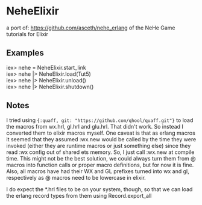 # NeheElixir
a port of:
https://github.com/asceth/nehe_erlang
of the NeHe Game tutorials for Elixir

## Examples
iex> nehe = NeheElixir.start_link  
iex> nehe |> NeheElixir.load(Tut5)  
iex> nehe |> NeheElixir.unload()  
iex> nehe |> NeheElixir.shutdown()  

## Notes
I tried using `{:quaff, git: "https://github.com/qhool/quaff.git"}` to load the macros from wx.hrl, gl.hrl and glu.hrl. That didn't work. So instead I converted them to elixir macros myself. One caveat is that as erlang macros it seemed that they assumed :wx.new would be called by the time they were invoked (either they are runtime macros or just something else) since they read :wx config out of shared ets memory. So, I just call :wx.new at compile time. This might not be the best solution, we could always turn them from @ macros into function calls or proper macro definitions, but for now it is fine. Also, all macros have had their WX and GL prefixes turned into wx and gl, respectively as @ macros need to be lowercase in elixir.

I do expect the \*.hrl files to be on your system, though, so that we can load the erlang record types from them using Record.export_all

